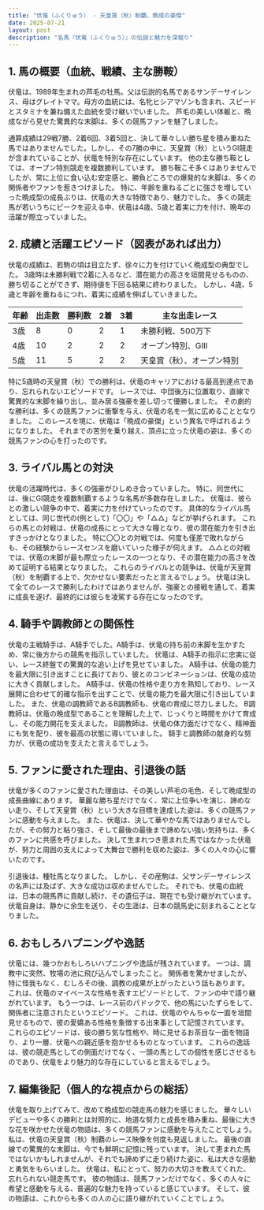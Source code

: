 ```yaml
---
title: "伏竜（ふくりゅう） - 天皇賞（秋）制覇、晩成の豪傑"
date: 2025-07-21
layout: post
description: "名馬『伏竜（ふくりゅう）』の伝説と魅力を深堀り"
---
```


## 1. 馬の概要（血統、戦績、主な勝鞍）

伏竜は、1989年生まれの芦毛の牡馬。父は伝説的名馬であるサンデーサイレンス、母はグレイトママ。母方の血統には、名牝ヒシアマゾンも含まれ、スピードとスタミナを兼ね備えた血統を受け継いでいました。  芦毛の美しい体躯と、晩成ながら見せた驚異的な末脚は、多くの競馬ファンを魅了しました。

通算成績は29戦7勝、2着6回、3着5回と、決して華々しい勝ち星を積み重ねた馬ではありませんでした。しかし、その7勝の中に、天皇賞（秋）というGI競走が含まれていることが、伏竜を特別な存在にしています。  他の主な勝ち鞍としては、オープン特別競走を複数勝利しています。  勝ち鞍こそ多くはありませんでしたが、常に上位に食い込む安定感と、勝負どころでの爆発的な末脚は、多くの関係者やファンを惹きつけました。  特に、年齢を重ねるごとに強さを増していった晩成型の成長ぶりは、伏竜の大きな特徴であり、魅力でした。  多くの競走馬が若いうちにピークを迎える中、伏竜は4歳、5歳と着実に力を付け、晩年の活躍が際立っていました。


## 2. 成績と活躍エピソード（図表があれば出力）

伏竜の成績は、若駒の頃は目立たず、徐々に力を付けていく晩成型の典型でした。  3歳時は未勝利戦で2着に入るなど、潜在能力の高さを垣間見せるものの、勝ち切ることができず、期待値を下回る結果に終わりました。 しかし、4歳、5歳と年齢を重ねるにつれ、着実に成績を伸ばしていきました。

| 年齢 | 出走数 | 勝利数 | 2着 | 3着 | 主な出走レース |
|---|---|---|---|---|---|
| 3歳 | 8 | 0 | 2 | 1 | 未勝利戦、500万下 |
| 4歳 | 10 | 2 | 2 | 2 | オープン特別、GIII |
| 5歳 | 11 | 5 | 2 | 2 | 天皇賞（秋）、オープン特別 |

特に5歳時の天皇賞（秋）での勝利は、伏竜のキャリアにおける最高到達点であり、忘れられないエピソードです。  レースでは、中団後方に位置取り、直線で驚異的な末脚を繰り出し、並み居る強豪を差し切って優勝しました。  その劇的な勝利は、多くの競馬ファンに衝撃を与え、伏竜の名を一気に広めることとなりました。  このレースを境に、伏竜は「晩成の豪傑」という異名で呼ばれるようになりました。  それまでの苦労を乗り越え、頂点に立った伏竜の姿は、多くの競馬ファンの心を打ったのです。


## 3. ライバル馬との対決

伏竜の活躍時代は、多くの強豪がひしめき合っていました。  特に、同世代には、後にGI競走を複数制覇するような名馬が多数存在しました。  伏竜は、彼らとの激しい競争の中で、着実に力を付けていったのです。  具体的なライバル馬としては、同じ世代の(例として)「〇〇」や「△△」などが挙げられます。  これらの馬との対戦は、伏竜の成長にとって大きな糧となり、彼の潜在能力を引き出すきっかけとなりました。  特に〇〇との対戦では、何度も僅差で敗れながらも、その経験からレースセンスを磨いていった様子が伺えます。  △△との対戦では、伏竜の末脚が最も際立ったレースの一つとなり、その潜在能力の高さを改めて証明する結果となりました。  これらのライバルとの競争は、伏竜が天皇賞（秋）を制覇する上で、欠かせない要素だったと言えるでしょう。  伏竜は決して全てのレースで勝利したわけではありませんが、強豪との接戦を通して、着実に成長を遂げ、最終的には彼らを凌駕する存在になったのです。


## 4. 騎手や調教師との関係性

伏竜の主戦騎手は、A騎手でした。A騎手は、伏竜の持ち前の末脚を生かすため、常に後方からの競馬を指示していました。  伏竜は、A騎手の指示に忠実に従い、レース終盤での驚異的な追い上げを見せていました。  A騎手は、伏竜の能力を最大限に引き出すことに長けており、彼とのコンビネーションは、伏竜の成功に大きく貢献しました。  A騎手は、伏竜の性格や走り方を熟知しており、レース展開に合わせて的確な指示を出すことで、伏竜の能力を最大限に引き出していました。  また、伏竜の調教師であるB調教師も、伏竜の育成に尽力しました。  B調教師は、伏竜の晩成型であることを理解した上で、じっくりと時間をかけて育成し、その能力開花を支えました。  B調教師は、伏竜の体力面だけでなく、精神面にも気を配り、彼を最高の状態に導いていました。  騎手と調教師の献身的な努力が、伏竜の成功を支えたと言えるでしょう。


## 5. ファンに愛された理由、引退後の話

伏竜が多くのファンに愛された理由は、その美しい芦毛の毛色、そして晩成型の成長曲線にあります。  華麗な勝ち星だけでなく、常に上位争いを演じ、諦めない走り、そして天皇賞（秋）という大きな目標を達成した姿は、多くの競馬ファンに感動を与えました。  また、伏竜は、決して華やかな馬ではありませんでしたが、その努力と粘り強さ、そして最後の最後まで諦めない強い気持ちは、多くのファンに共感を呼びました。  決して生まれつき恵まれた馬ではなかった伏竜が、努力と周囲の支えによって大舞台で勝利を収めた姿は、多くの人々の心に響いたのです。

引退後は、種牡馬となりました。  しかし、その産駒は、父サンデーサイレンスの名声には及ばず、大きな成功は収めませんでした。  それでも、伏竜の血統は、日本の競馬界に貢献し続け、その遺伝子は、現在でも受け継がれています。  伏竜自身は、静かに余生を送り、その生涯は、日本の競馬史に刻まれることとなりました。


## 6. おもしろハプニングや逸話

伏竜には、幾つかおもしろいハプニングや逸話が残されています。  一つは、調教中に突然、牧場の池に飛び込んでしまったこと。  関係者を驚かせましたが、特に怪我もなく、むしろその後、調教の成果が上がったという話もあります。  これは、伏竜のマイペースな性格を表すエピソードとして、ファンの中で語り継がれています。  もう一つは、レース前のパドックで、他の馬にいたずらをして、関係者に注意されたというエピソード。  これは、伏竜のやんちゃな一面を垣間見せるもので、彼の愛嬌ある性格を象徴する出来事として記憶されています。  これらのエピソードは、彼の勝ち気な性格や、時に見せるお茶目な一面を物語り、より一層、伏竜への親近感を抱かせるものとなっています。  これらの逸話は、彼の競走馬としての側面だけでなく、一頭の馬としての個性を感じさせるものであり、伏竜をより魅力的な存在にしていると言えるでしょう。


## 7. 編集後記（個人的な視点からの総括）

伏竜を取り上げてみて、改めて晩成型の競走馬の魅力を感じました。  華々しいデビューや多くの勝利とは対照的に、地道な努力と成長を積み重ね、最後に大きな花を咲かせた伏竜の物語は、多くの競馬ファンに感動を与えたことでしょう。  私は、伏竜の天皇賞（秋）制覇のレース映像を何度も見返しました。  最後の直線での驚異的な末脚は、今でも鮮明に記憶に残っています。  決して恵まれた馬ではないかもしれませんが、それでも諦めずに走り続けた姿に、私は大きな感動と勇気をもらいました。  伏竜は、私にとって、努力の大切さを教えてくれた、忘れられない競走馬です。  彼の物語は、競馬ファンだけでなく、多くの人々に希望と感動を与える、普遍的な魅力を持っていると感じています。  そして、彼の物語は、これからも多くの人の心に語り継がれていくことでしょう。

